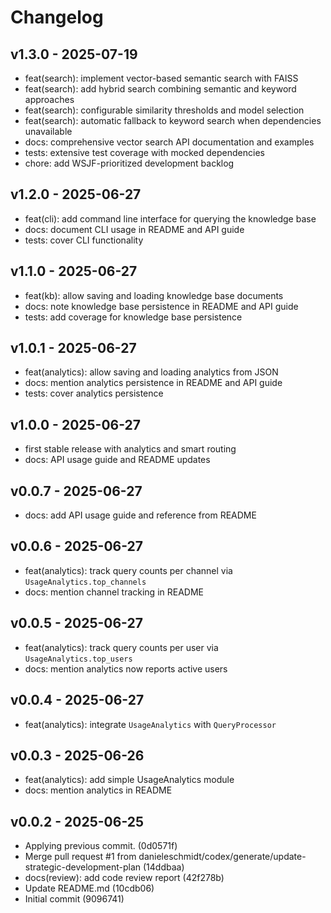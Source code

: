 # Changelog

## v1.3.0 - 2025-07-19

- feat(search): implement vector-based semantic search with FAISS
- feat(search): add hybrid search combining semantic and keyword approaches
- feat(search): configurable similarity thresholds and model selection
- feat(search): automatic fallback to keyword search when dependencies unavailable
- docs: comprehensive vector search API documentation and examples
- tests: extensive test coverage with mocked dependencies
- chore: add WSJF-prioritized development backlog

## v1.2.0 - 2025-06-27

- feat(cli): add command line interface for querying the knowledge base
- docs: document CLI usage in README and API guide
- tests: cover CLI functionality

## v1.1.0 - 2025-06-27

- feat(kb): allow saving and loading knowledge base documents
- docs: note knowledge base persistence in README and API guide
- tests: add coverage for knowledge base persistence

## v1.0.1 - 2025-06-27

- feat(analytics): allow saving and loading analytics from JSON
- docs: mention analytics persistence in README and API guide
- tests: cover analytics persistence

## v1.0.0 - 2025-06-27

- first stable release with analytics and smart routing
- docs: API usage guide and README updates


## v0.0.7 - 2025-06-27

- docs: add API usage guide and reference from README

## v0.0.6 - 2025-06-27

- feat(analytics): track query counts per channel via ``UsageAnalytics.top_channels``
- docs: mention channel tracking in README

## v0.0.5 - 2025-06-27

- feat(analytics): track query counts per user via ``UsageAnalytics.top_users``
- docs: mention analytics now reports active users

## v0.0.4 - 2025-06-27

- feat(analytics): integrate ``UsageAnalytics`` with ``QueryProcessor``

## v0.0.3 - 2025-06-26

- feat(analytics): add simple UsageAnalytics module
- docs: mention analytics in README

## v0.0.2 - 2025-06-25

- Applying previous commit. (0d0571f)
- Merge pull request #1 from danieleschmidt/codex/generate/update-strategic-development-plan (14ddbaa)
- docs(review): add code review report (42f278b)
- Update README.md (10cdb06)
- Initial commit (9096741)
